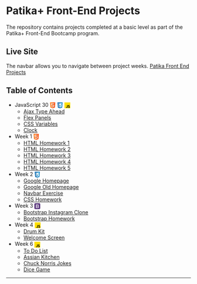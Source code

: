 # Patika+ Front-End Projects

The repository contains projects completed at a basic level as part of the Patika+ Front-End Bootcamp program.

## Live Site

The navbar allows you to navigate between project weeks.
[Patika Front End Projects](https://oguzcanizanli.github.io/Patika-Front-End-Projects/)

## Table of Contents

-   JavaScript 30 <img align="center" src="./images/html.png" height="16"> <img align="center" src="./images/css.png" height="16"> <img align="center" src="./images/js.png" height="16">
    -   [Ajax Type Ahead](https://github.com/OguzcanIzanli/Patika-Front-End-Projects/tree/main/JavaScript30/Ajax-Type-Ahead)
    -   [Flex Panels](https://github.com/OguzcanIzanli/Patika-Front-End-Projects/tree/main/JavaScript30/Flex-Panels)
    -   [CSS Variables](https://github.com/OguzcanIzanli/Patika-Front-End-Projects/tree/main/JavaScript30/CSS-Variables)
    -   [Clock](https://github.com/OguzcanIzanli/Patika-Front-End-Projects/tree/main/JavaScript30/CSS-JS-Clock)
-   Week 1 <img align="center" src="./images/html.png" height="16">
    -   [HTML Homework 1](https://github.com/OguzcanIzanli/Patika-Front-End-Projects/tree/main/Week-1/HTML-Hw-1)
    -   [HTML Homework 2](https://github.com/OguzcanIzanli/Patika-Front-End-Projects/tree/main/Week-1/HTML-Hw-2)
    -   [HTML Homework 3](https://github.com/OguzcanIzanli/Patika-Front-End-Projects/tree/main/Week-1/HTML-Hw-3)
    -   [HTML Homework 4](https://github.com/OguzcanIzanli/Patika-Front-End-Projects/tree/main/Week-1/HTML-Hw-4)
    -   [HTML Homework 5](https://github.com/OguzcanIzanli/Patika-Front-End-Projects/tree/main/Week-1/HTML-Hw-5)
-   Week 2 <img align="center" src="./images/css.png" height="16">
    -   [Google Homepage](https://github.com/OguzcanIzanli/Patika-Front-End-Projects/tree/main/Week-2/Google-Homepage)
    -   [Google Old Homepage](https://github.com/OguzcanIzanli/Patika-Front-End-Projects/tree/main/Week-2/Google-Old-Homepage)
    -   [Navbar Exercise](https://github.com/OguzcanIzanli/Patika-Front-End-Projects/tree/main/Week-2/Navbar-Exercise)
    -   [CSS Homework](https://github.com/OguzcanIzanli/Patika-Front-End-Projects/tree/main/Week-2/CSS-Hw)
-   Week 3 <img align="center" src="./images/bootstrap.png" height="16">
    -   [Bootstrap Instagram Clone](https://github.com/OguzcanIzanli/Patika-Front-End-Projects/tree/main/Week-3/Bootstrap-Instagram-Clone)
    -   [Bootstrap Homework](https://github.com/OguzcanIzanli/Patika-Front-End-Projects/tree/main/Week-3/Bootstrap-Hw)
-   Week 4 <img align="center" src="./images/js.png" height="16">
    -   [Drum Kit](https://github.com/OguzcanIzanli/Patika-Front-End-Projects/tree/main/Week-4/Drum-Kit)
    -   [Welcome Screen](https://github.com/OguzcanIzanli/Patika-Front-End-Projects/tree/main/Week-4/Welcome-Screen)
-   Week 6 <img align="center" src="./images/js.png" height="16">
    -   [To Do List](https://github.com/OguzcanIzanli/Patika_Week_6/tree/main/To-Do-List)
    -   [Assian Kitchen](https://github.com/OguzcanIzanli/Patika_Week_6/tree/main/Assian-Kitchen)
    -   [Chuck Norris Jokes](https://github.com/OguzcanIzanli/Patika_Week_6/tree/main/Chuck-Norris-Jokes)
    -   [Dice Game](https://github.com/OguzcanIzanli/Patika_Week_6/tree/main/Dice-Game)

---
